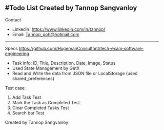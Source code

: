 #Todo List
Created by Tannop Sangvanloy
---------------------------------------------
Contact
- Linkedin: https://www.linkedin.com/in/tannop/
- Email: Tannop_poh@hotmail.com
---------------------------------------------
Specs
https://github.com/HugemanConsultant/tech-exam-software-engineering
- Task info: ID, Title, Description, Date, Image, Status
- Used State Management by GetX
- Read and Write the data from JSON file or LocalStorage (used shared_preferences)

Test case:
1. Add Task Test
2. Mark the Task as Completed Test
3. Clear Completed Tasks Test
4. Search bar Test

  Created by Tannop Sangvanloy
